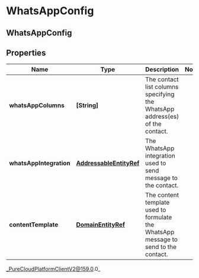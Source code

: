 # WhatsAppConfig

## WhatsAppConfig

## Properties

|Name | Type | Description | Notes|
|------------ | ------------- | ------------- | -------------|
| **whatsAppColumns** | **[String]** | The contact list columns specifying the WhatsApp address(es) of the contact. | |
| **whatsAppIntegration** | [**AddressableEntityRef**](AddressableEntityRef) | The WhatsApp integration used to send message to the contact. | |
| **contentTemplate** | [**DomainEntityRef**](DomainEntityRef) | The content template used to formulate the WhatsApp message to send to the contact. | |



_PureCloudPlatformClientV2@159.0.0_
